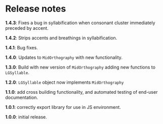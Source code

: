# Release notes

**1.4.3**: Fixes a bug in syllabification when consonant cluster immediately preceded by accent.


**1.4.2**:  Strips accents and breathings in syllabification.

**1.4.1**:  Bug fixes.

**1.4.0**:  Updates to `MidOrthography` with new functionality.

**1.3.0**:  Build with new version of `MidOrthography` adding new functions to `LGSyllable`.


**1.2.0**: `LGSyllable` object now implements `MidOrthography`


**1.1.0**: add cross building functionality, and automated testing of end-user documentation.

**1.0.1**: correctly export library for use in JS environment.

**1.0.0**: initial release.
